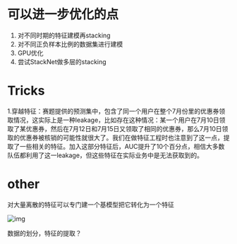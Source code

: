 # 可以进一步优化的点

1. 对不同时期的特征建模再stacking
2. 对不同正负样本比例的数据集进行建模
3. GPU优化
4. 尝试StackNet做多层的stacking



# Tricks

1.穿越特征：赛题提供的预测集中，包含了同一个用户在整个7月份里的优惠券领取情况，这实际上是一种leakage，比如存在这种情况：某一个用户在7月10日领取了某优惠券，然后在7月12日和7月15日又领取了相同的优惠券，那么7月10日领取的优惠券被核销的可能性就很大了。我们在做特征工程时也注意到了这一点，提取了一些相关的特征。加入这部分特征后，AUC提升了10个百分点，相信大多数队伍都利用了这一leakage，但这些特征在实际业务中是无法获取到的。







# other

对大量离散的特征可以专门建一个基模型把它转化为一个特征

![img](https://img-blog.csdn.net/20161228120444634?watermark/2/text/aHR0cDovL2Jsb2cuY3Nkbi5uZXQvQnJ5YW5fXw==/font/5a6L5L2T/fontsize/400/fill/I0JBQkFCMA==/dissolve/70/gravity/Center)

数据的划分，特征的提取？